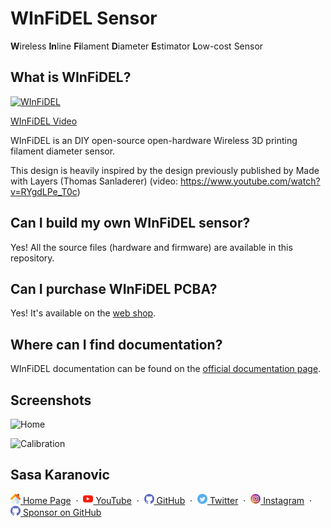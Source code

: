 # WInFiDEL Sensor

**W**ireless
**In**line
**Fi**lament
**D**iameter
**E**stimator
**L**ow-cost
Sensor

## What is WInFiDEL?

[![WInFiDEL](http://img.youtube.com/vi/FzXX6JxIw_Q/0.jpg)](https://www.youtube.com/watch?v=FzXX6JxIw_Q "WInFiDEL - DIY 3D Printing Filament Diameter Sensor")

[WInFiDEL Video](https://www.youtube.com/watch?v=FzXX6JxIw_Q)

WInFiDEL is an DIY open-source open-hardware Wireless 3D printing filament diameter sensor.

This design is heavily inspired by the design previously published by Made with Layers (Thomas Sanladerer) (video: https://www.youtube.com/watch?v=RYgdLPe_T0c)


## Can I build my own WInFiDEL sensor?

Yes! All the source files (hardware and firmware) are available in this repository.


## Can I purchase WInFiDEL PCBA?

Yes! It's available on the [web shop](https://shop.sasakaranovic.com/products/winfidel).


## Where can I find documentation?

WInFiDEL documentation can be found on the [official documentation page](https://docs.sasakaranovic.com/winfidel/).



## Screenshots

![Home](assets/WInFiDEL_home.png)

![Calibration](assets/WInFiDEL_settings.png)

## Sasa Karanovic

<a href="https://sasakaranovic.com/" target="_blank" title="Sasa Karanovic Home Page"><img src="https://raw.githubusercontent.com/SasaKaranovic/common/master/assets/img_home.png" width="16"> Home Page</a> &nbsp;&middot;&nbsp;
<a href="https://youtube.com/c/sasakaranovic" target="_blank" title="Sasa Karanovic on YouTube"><img src="https://raw.githubusercontent.com/SasaKaranovic/common/master/assets/img_youtube.png" width="16"> YouTube</a> &nbsp;&middot;&nbsp;
<a href="https://github.com/sasakaranovic" target="_blank" title="Sasa Karanovic on GitHub"><img src="https://raw.githubusercontent.com/SasaKaranovic/common/master/assets/img_github.png" width="16"> GitHub</a> &nbsp;&middot;&nbsp;
<a href="https://twitter.com/_sasakaranovic_" target="_blank" title="Sasa Karanovic on Twitter"><img src="https://raw.githubusercontent.com/SasaKaranovic/common/master/assets/img_twitter.png" width="16"> Twitter</a> &nbsp;&middot;&nbsp;
<a href="https://instagram.com/_sasakaranovic_" target="_blank" title="Sasa Karanovic on Instagram"><img src="https://raw.githubusercontent.com/SasaKaranovic/common/master/assets/img_instagram.png" width="16"> Instagram</a> &nbsp;&middot;&nbsp;
<a href="https://github.com/sponsors/SasaKaranovic" target="_blank" title="Sponsor on GitHub"><img src="https://raw.githubusercontent.com/SasaKaranovic/common/master/assets/img_github.png" width="16"> Sponsor on GitHub</a>
